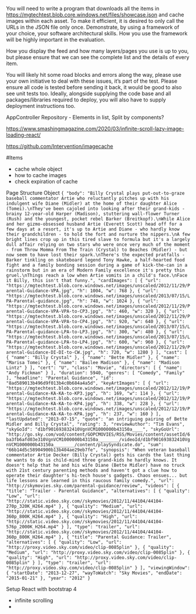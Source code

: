 You will need to write a program that downloads all the items in https://mgtechtest.blob.core.windows.net/files/showcase.json and cache images within each asset.
To make it efficient, it is desired to only call the URLs in the JSON file only once. Demonstrate, by using a framework of your choice, your software architectural skills.
How you use the framework will be highly important in the evaluation.

How you display the feed and how many layers/pages you use is up to you, but please ensure that we can see the complete list and the details of every item.

You will likely hit some road blocks and errors along the way, please use your own initiative to deal with these issues, it’s part of the test.
Please ensure all code is tested before sending it back, it would be good to also see unit tests too. Ideally, alongside supplying the code base and all
packages/libraries required to deploy, you will also have to supply deployment instructions too.


 AppController
 Repository - Elements in list, Split by components?

https://www.smashingmagazine.com/2020/03/infinite-scroll-lazy-image-loading-react/

 https://github.com/Intervention/imagecache


#Items
 - cache whole object
 - how to cache images
 - check expiration of cache

 Page Structure Object
 `{
    "body": "Billy Crystal plays put-out-to-graze baseball commentator Artie who reluctantly pitches up with his indulgent wife Diane (Midler) at the home of their daughter Alice (Tomei).\nThey've been cajoled into looking after their grand-kids - brainy 12-year-old Harper (Madison), stuttering wall-flower Turner (Rush) and the youngest, pocket rebel Barker (Breitkopf).\nWhile Alice and her gizmo-obsessed husband Artie (Everett Scott) head off for a few days at a resort, it's up to Artie and Diane - who hardly know their grandchildren - to hold the fort and nurture the nippers.\nA few bright lines crop up in this tired slave to formula but it's a largely dull affair relying on two stars who were once very much of the moment - from Throw Momma From The Train (Crystal) to Beaches (Midler) - but now seem to have lost their spark.\nThere's the expected pratfalls - Barker tinkling on skateboard legend Tony Hawke, a half-hearted food fight and a family bonding session during a game of kick-the-can in a rainstorm but in an era of Modern Family excellence it's pretty thin gruel.\nThings reach a low when Artie vomits in a child's face.\nFace it Billy, this isn't that funny.",
    "cardImages": [
      {
        "url": "https://mgtechtest.blob.core.windows.net/images/unscaled/2012/11/29/Parental-Guidance-VPA.jpg",
        "h": 1004,
        "w": 768
      },
      {
        "url": "https://mgtechtest.blob.core.windows.net/images/unscaled/2013/07/15/LPA-Parental-guidance.jpg",
        "h": 748,
        "w": 1024
      },
      {
        "url": "https://mgtechtest.blob.core.windows.net/images/unscaled/2012/11/29/Parental-Guidance-VPA-VPA-to-CP3.jpg",
        "h": 460,
        "w": 320
      },
      {
        "url": "https://mgtechtest.blob.core.windows.net/images/unscaled/2012/11/29/Parental-Guidance-VPA-VPA-to-CP4.jpg",
        "h": 920,
        "w": 640
      },
      {
        "url": "https://mgtechtest.blob.core.windows.net/images/unscaled/2013/07/15/LPA-Parental-guidance-LPA-to-LP3.jpg",
        "h": 300,
        "w": 480
      },
      {
        "url": "https://mgtechtest.blob.core.windows.net/images/unscaled/2013/07/15/LPA-Parental-guidance-LPA-to-LP4.jpg",
        "h": 600,
        "w": 960
      },
      {
        "url": "https://mgtechtest.blob.core.windows.net/images/unscaled/2012/11/29/Parental-Guidance-DI-DI-to-CW.jpg",
        "h": 720,
        "w": 1280
      }
    ],
    "cast": [
      {
        "name": "Billy Crystal"
      },
      {
        "name": "Bette Midler"
      },
      {
        "name": "Marisa Tomei"
      },
      {
        "name": "Bailee Madison"
      },
      {
        "name": "Madison Lintz"
      }
    ],
    "cert": "U",
    "class": "Movie",
    "directors": [
      {
        "name": "Andy Fickman"
      }
    ],
    "duration": 5940,
    "genres": [
      "Comedy",
      "Family"
    ],
    "headline": "Parental Guidance",
    "id": "8ad589013b496d9f013b4c0b684a4a5d",
    "keyArtImages": [
      {
        "url": "https://mgtechtest.blob.core.windows.net/images/unscaled/2012/12/19/Parental-Guidance-KA-KA-to-KP3.jpg",
        "h": 169,
        "w": 114
      },
      {
        "url": "https://mgtechtest.blob.core.windows.net/images/unscaled/2012/12/19/Parental-Guidance-KA-KA-to-KP4.jpg",
        "h": 338,
        "w": 228
      },
      {
        "url": "https://mgtechtest.blob.core.windows.net/images/unscaled/2012/12/19/Parental-Guidance-KA-KA-to-KPA.jpg",
        "h": 237,
        "w": 160
      }
    ],
    "lastUpdated": "2013-07-15",
    "quote": "an intriguing pairing of Bette Midler and Billy Crystal",
    "rating": 3,
    "reviewAuthor": "Tim Evans",
    "skyGoId": "d1bf901693832410VgnVCM1000000b43150a____",
    "skyGoUrl": "http://go.sky.com/vod/content/GOPCMOVIES/RSS/Movies/content/assetId/6ba3fb6afd03e310VgnVCM1000000b43150a________/videoId/d1bf901693832410VgnVCM1000000b43150a________/content/playSyndicate.do",
    "sum": "66b14d5c58904900b13b404ae29eb7fe",
    "synopsis": "When veteran baseball commentator Artie Decker (Billy Crystal) gets his cards the last thing he wants to do is child-mind three grand-kids he hardly knows. It doesn't help that he and his wife Diane (Bette Midler) have no truck with 21st century parenting methods and haven't got a clue how to operate their daughter's hi-tech house's gadgets. Chaos ensues... but life lessons are learned in this raucous family comedy.",
    "url": "http://skymovies.sky.com/parental-guidance/review",
    "videos": [
      {
        "title": "Trailer - Parental Guidance",
        "alternatives": [
          {
            "quality": "Low",
            "url": "http://static.video.sky.com//skymovies/2012/11/44104/44104-270p_320K_H264.mp4"
          },
          {
            "quality": "Medium",
            "url": "http://static.video.sky.com//skymovies/2012/11/44104/44104-360p_800K_H264.mp4"
          },
          {
            "quality": "High",
            "url": "http://static.video.sky.com//skymovies/2012/11/44104/44104-576p_2000K_H264.mp4"
          }
        ],
        "type": "trailer",
        "url": "http://static.video.sky.com//skymovies/2012/11/44104/44104-360p_800K_H264.mp4"
      },
      {
        "title": "Parental Guidance: Trailer",
        "alternatives": [
          {
            "quality": "Low",
            "url": "http://proxy.video.sky.com/video/clip-0085plin"
          },
          {
            "quality": "Medium",
            "url": "http://proxy.video.sky.com/video/clip-0085plin"
          },
          {
            "quality": "High",
            "url": "http://proxy.video.sky.com/video/clip-0085plin"
          }
        ],
        "type": "trailer",
        "url": "http://proxy.video.sky.com/video/clip-0085plin"
      }
    ],
    "viewingWindow": {
      "startDate": "2013-12-27",
      "wayToWatch": "Sky Movies",
      "endDate": "2015-01-21"
    },
    "year": "2012"
  }`

 Setup React with bootstrap 4
 - infinite scrolling
 - 





